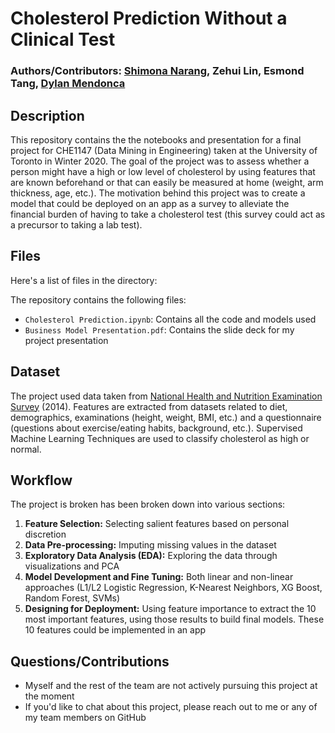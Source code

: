# Cholesterol Prediction Without a Clinical Test
### Authors/Contributors: [Shimona Narang](https://github.com/shimonanarang), Zehui Lin, Esmond Tang, [Dylan Mendonca](https://github.com/mdylan2)


## Description
This repository contains the the notebooks and presentation for a final project for CHE1147 (Data Mining in Engineering) taken at the University of Toronto in Winter 2020. The goal of the project was to assess whether a person might have a high or low level of cholesterol by using features that are known beforehand or that can easily be measured at home (weight, arm thickness, age, etc.). The motivation behind this project was to create a model that could be deployed on an app as a survey to alleviate the financial burden of having to take a cholesterol test (this survey could act as a precursor to taking a lab test).

## Files
Here's a list of files in the directory:


The repository contains the following files:
- `Cholesterol Prediction.ipynb`: Contains all the code and models used
- `Business Model Presentation.pdf`: Contains the slide deck for my project presentation

## Dataset

The project used data taken from [National Health and Nutrition Examination Survey](https://www.kaggle.com/cdc/national-health-and-nutrition-examination-survey) (2014). Features are extracted from datasets related to diet, demographics, examinations (height, weight, BMI, etc.) and a questionnaire (questions about exercise/eating habits, background, etc.). Supervised Machine Learning Techniques are used to classify cholesterol as high or normal.


## Workflow
The project is broken has been broken down into various sections:
1. __**Feature Selection:**__ Selecting salient features based on personal discretion
2. __**Data Pre-processing:**__ Imputing missing values in the dataset
3. __**Exploratory Data Analysis (EDA):**__ Exploring the data through visualizations and PCA
4. __**Model Development and Fine Tuning:**__ Both linear and non-linear approaches (L1/L2 Logistic Regression, K-Nearest Neighbors, XG Boost, Random Forest, SVMs)
5. __**Designing for Deployment:**__ Using feature importance to extract the 10 most important features, using those results to build final models. These 10 features could be implemented in an app

## Questions/Contributions
- Myself and the rest of the team are not actively pursuing this project at the moment
- If you'd like to chat about this project, please reach out to me or any of my team members on GitHub
